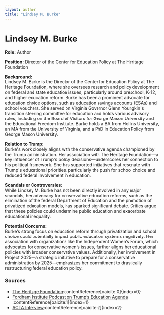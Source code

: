 ```yaml
---
layout: author
title: "Lindsey M. Burke"
---
```


# Lindsey M. Burke

**Role:** Author

**Position:** Director of the Center for Education Policy at The Heritage Foundation

**Background:**  
Lindsey M. Burke is the Director of the Center for Education Policy at The Heritage Foundation, where she oversees research and policy development on federal and state education issues, particularly around preschool, K-12, and higher education reform. Burke has been a prominent advocate for education choice options, such as education savings accounts (ESAs) and school vouchers. She served on Virginia Governor Glenn Youngkin's transition steering committee for education and holds various advisory roles, including on the Board of Visitors for George Mason University and the Educational Freedom Institute. Burke holds a BA from Hollins University, an MA from the University of Virginia, and a PhD in Education Policy from George Mason University.

**Relation to Trump:**  
Burke's work closely aligns with the conservative agenda championed by the Trump administration. Her association with The Heritage Foundation—a key influencer of Trump's policy decisions—underscores her connection to his political framework. She has supported initiatives that resonate with Trump's educational priorities, particularly the push for school choice and reduced federal involvement in education.

**Scandals or Controversies:**  
While Lindsey M. Burke has not been directly involved in any major scandals, her advocacy for conservative education reforms, such as the elimination of the federal Department of Education and the promotion of privatized education models, has sparked significant debate. Critics argue that these policies could undermine public education and exacerbate educational inequality.

**Potential Concerns:**  
Burke’s strong focus on education reform through privatization and school choice could potentially impact public education systems negatively. Her association with organizations like the Independent Women’s Forum, which advocates for conservative women’s issues, further aligns her educational policies with broader conservative values. Additionally, her involvement in Project 2025—a strategic initiative to prepare for a conservative administration by 2025—emphasizes her commitment to drastically restructuring federal education policy.

### Sources
- [The Heritage Foundation](https://www.heritage.org/staff/lindsey-burke)&#8203;:contentReference[oaicite:0]{index=0}
- [Fordham Institute Podcast on Trump’s Education Agenda](https://fordhaminstitute.org/national/commentary/905-trumps-education-agenda-lindsey-burke)&#8203;:contentReference[oaicite:1]{index=1}
- [ACTA Interview](https://www.goacta.org/news/lindsey-burke-if-i-could-wave-a-magic-wand)&#8203;:contentReference[oaicite:2]{index=2}
